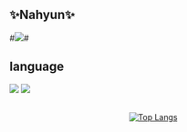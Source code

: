 
## ✨Nahyun✨ ##
#<img src="https://img.shields.io/badge/NAHYUN-F2F2F2?style=flat-square&logo=&logoColor="/></a>#
<br/>

## language ## 
<img src="https://img.shields.io/badge/Python-3766AB?style=flat-square&logo=Python&logoColor=white"/></a> <img src="https://img.shields.io/badge/C++-00599C?style=flat-square&logo=C%2B%2B&logoColor=white"/></a>
 <br/><br/>
 <div align="center">

[![Top Langs](https://github-readme-stats.vercel.app/api/top-langs/?username=nahyun574&layout=compact)](https://github.com/anuraghazra/github-readme-stats)
</div>

<!--
**nahyun574/nahyun574** is a ✨ _special_ ✨ repository because its `README.md` (this file) appears on your GitHub profile.

Here are some ideas to get you started:

- 🔭 I’m currently working on ...
- 🌱 I’m currently learning ...
- 👯 I’m looking to collaborate on ...
- 🤔 I’m looking for help with ...
- 💬 Ask me about ...
- 📫 How to reach me: ...
- 😄 Pronouns: ...
- ⚡ Fun fact: ...
-->
